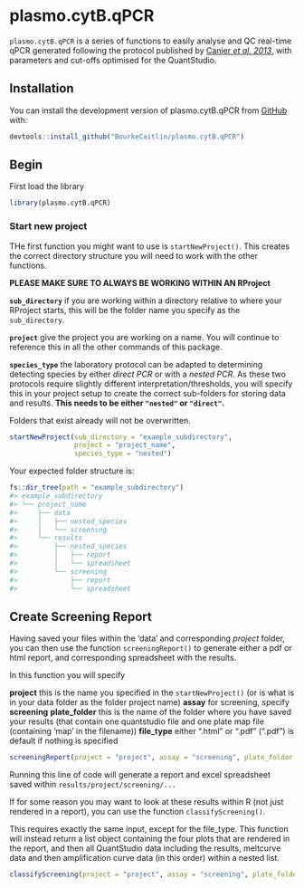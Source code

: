
<!-- README.md is generated from README.Rmd. Please edit that file -->

# plasmo.cytB.qPCR

<!-- badges: start -->
<!-- badges: end -->

`plasmo.cytB.qPCR` is a series of functions to easily analyse and QC
real-time qPCR generated following the protocol published by [Canier *et
al. 2013*](https://doi.org/10.1186/1475-2875-12-405), with parameters
and cut-offs optimised for the QuantStudio.

## Installation

You can install the development version of plasmo.cytB.qPCR from
[GitHub](https://github.com/) with:

``` r
devtools::install_github("BourkeCaitlin/plasmo.cytB.qPCR")
```

## Begin

First load the library

``` r
library(plasmo.cytB.qPCR)
```

### Start new project

THe first function you might want to use is `startNewProject()`. This
creates the correct directory structure you will need to work with the
other functions.

**PLEASE MAKE SURE TO ALWAYS BE WORKING WITHIN AN RProject**

**`sub_directory`** if you are working within a directory relative to
where your RProject starts, this will be the folder name you specify as
the `sub_directory`.

**`project`** give the project you are working on a name. You will
continue to reference this in all the other commands of this package.

**`species_type`** the laboratory protocol can be adapted to determining
detecting species by either *direct PCR* or with a *nested PCR*. As
these two protocols require slightly different
interpretation/thresholds, you will specify this in your project setup
to create the correct sub-folders for storing data and results. **This
needs to be either `"nested"` or `"direct"`.**

Folders that exist already will not be overwritten.

``` r
startNewProject(sub_directory = "example_subdirectory", 
                project = "project_name", 
                species_type = "nested")
```

Your expected folder structure is:

``` r
fs::dir_tree(path = "example_subdirectory")
#> example_subdirectory
#> └── project_name
#>     ├── data
#>     │   ├── nested_species
#>     │   └── screening
#>     └── results
#>         ├── nested_species
#>         │   ├── report
#>         │   └── spreadsheet
#>         └── screening
#>             ├── report
#>             └── spreadsheet
```

## Create Screening Report

Having saved your files within the ‘data’ and corresponding *project*
folder, you can then use the function `screeningReport()` to generate
either a pdf or html report, and corresponding spreadsheet with the
results.

In this function you will specify

**project** this is the name you specified in the `startNewProject()`
(or is what is in your data folder as the folder project name) **assay**
for screening, specify **screening** **plate_folder** this is the name
of the folder where you have saved your results (that contain one
quantstudio file and one plate map file (containing ‘map’ in the
filename)) **file_type** either “.html” or “.pdf” (“.pdf”) is default if
nothing is specified

``` r
screeningReport(project = "project", assay = "screening", plate_folder = "plate1", file_type = ".pdf")
```

Running this line of code will generate a report and excel spreadsheet
saved within `results/project/screening/...`

If for some reason you may want to look at these results within R (not
just rendered in a report), you can use the function
`classifyScreening()`.

This requires exactly the same input, except for the file_type. This
function will instead return a list object containing the four plots
that are rendered in the report, and then all QuantStudio data including
the results, meltcurve data and then amplification curve data (in this
order) within a nested list.

``` r
classifyScreening(project = "project", assay = "screening", plate_folder = "plate1")
```
